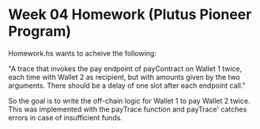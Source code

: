 # Week 04 Homework (Plutus Pioneer Program)

Homework.hs wants to acheive the following:

"A trace that invokes the pay endpoint of payContract on Wallet 1 twice, each time with Wallet 2 as recipient, but with amounts given by the two arguments. There should be a delay of one slot after each endpoint call."

So the goal is to write the off-chain logic for Wallet 1 to pay Wallet 2 twice. This was implemented with the payTrace function and payTrace' catches errors in case of insufficient funds.

